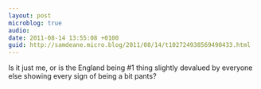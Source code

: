 ```yaml
---
layout: post
microblog: true
audio: 
date: 2011-08-14 13:55:08 +0100
guid: http://samdeane.micro.blog/2011/08/14/t102724938569490433.html
---
```

Is it just me, or is the England being #1 thing slightly devalued by everyone else showing every sign of being a bit pants?
